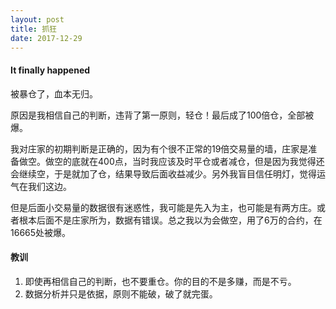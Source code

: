 ```yaml
---
layout: post
title: 抓狂 
date: 2017-12-29
---
```



#### It finally happened

被暴仓了，血本无归。

原因是我相信自己的判断，违背了第一原则，轻仓！最后成了100倍仓，全部被爆。

我对庄家的初期判断是正确的，因为有个很不正常的19倍交易量的墙，庄家是准备做空。做空的底就在400点，当时我应该及时平仓或者减仓，但是因为我觉得还会继续空，于是就加了仓，结果导致后面收益减少。另外我盲目信任明灯，觉得运气在我们这边。

但是后面小交易量的数据很有迷惑性，我可能是先入为主，也可能是有两方庄。或者根本后面不是庄家所为，数据有错误。总之我以为会做空，用了6万的合约，在16665处被爆。


#### 教训

1. 即使再相信自己的判断，也不要重仓。你的目的不是多赚，而是不亏。
2. 数据分析并只是依据，原则不能破，破了就完蛋。